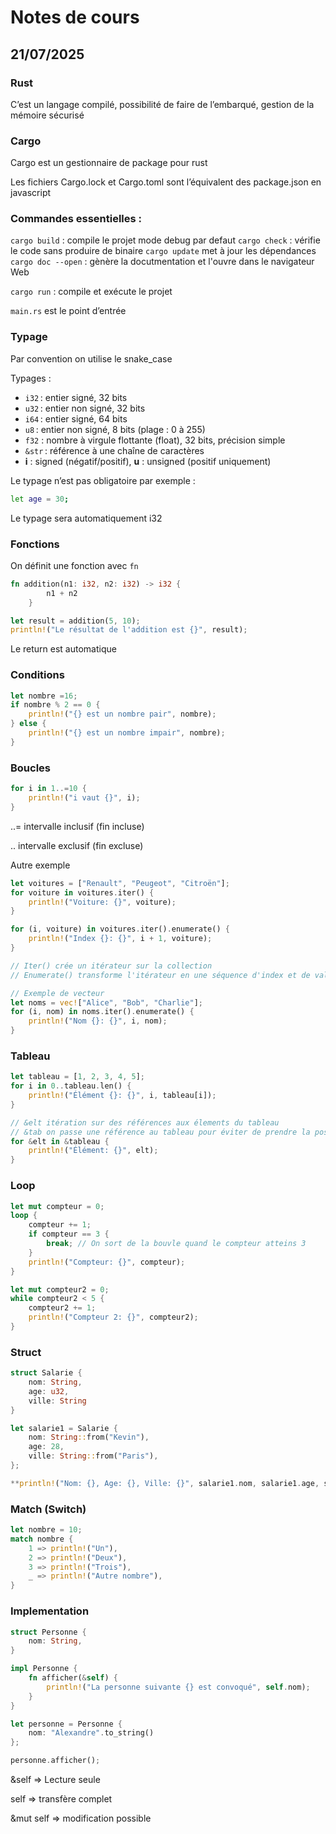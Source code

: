 # Notes de cours

## 21/07/2025

### Rust

C’est un langage compilé, possibilité de faire de l’embarqué, gestion de la mémoire sécurisé

### Cargo

Cargo est un gestionnaire de package pour rust

Les fichiers Cargo.lock et Cargo.toml sont l’équivalent des package.json en javascript 

### Commandes essentielles :

`cargo build`  : compile le projet mode debug par defaut
`cargo check`   : vérifie le code sans produire de binaire
`cargo update`  met à jour les dépendances
`cargo doc --open`  : gènère la docutmentation et l'ouvre dans le navigateur Web

`cargo run` : compile et exécute le projet

`main.rs`  est le point d’entrée

### Typage

Par convention on utilise le snake_case

Typages : 

- `i32` : entier signé, 32 bits
- `u32` : entier non signé, 32 bits
- `i64` : entier signé, 64 bits
- `u8` : entier non signé, 8 bits (plage : 0 à 255)
- `f32` : nombre à virgule flottante (float), 32 bits, précision simple
- `&str` : référence à une chaîne de caractères
- **i** : signed (négatif/positif), **u** : unsigned (positif uniquement)

Le typage n’est pas obligatoire par exemple :

```bash
let age = 30; 
```

Le typage sera automatiquement i32

### Fonctions

On définit une fonction avec `fn`  

```rust
fn addition(n1: i32, n2: i32) -> i32 {
        n1 + n2
    }

let result = addition(5, 10);
println!("Le résultat de l'addition est {}", result);
```

Le return est automatique

### Conditions

```rust
let nombre =16;
if nombre % 2 == 0 {
    println!("{} est un nombre pair", nombre);
} else {
    println!("{} est un nombre impair", nombre);
}
```

### Boucles

```rust
for i in 1..=10 {
    println!("i vaut {}", i);
}
```

..= intervalle inclusif (fin incluse)

.. intervalle exclusif (fin excluse)

Autre exemple

```rust
let voitures = ["Renault", "Peugeot", "Citroën"];
for voiture in voitures.iter() {
    println!("Voiture: {}", voiture);
}
```

```rust
for (i, voiture) in voitures.iter().enumerate() {
    println!("Index {}: {}", i + 1, voiture);
}

// Iter() crée un itérateur sur la collection
// Enumerate() transforme l'itérateur en une séquence d'index et de valeurs
```

```rust
// Exemple de vecteur
let noms = vec!["Alice", "Bob", "Charlie"];
for (i, nom) in noms.iter().enumerate() {
    println!("Nom {}: {}", i, nom);
}
```

### Tableau

```rust
let tableau = [1, 2, 3, 4, 5];
for i in 0..tableau.len() {
    println!("Élément {}: {}", i, tableau[i]);
}

// &elt itération sur des références aux élements du tableau 
// &tab on passe une référence au tableau pour éviter de prendre la possession du tableau entier
for &elt in &tableau {
    println!("Élément: {}", elt);
}
```

### Loop

```rust
let mut compteur = 0;
loop {
    compteur += 1;
    if compteur == 3 {
        break; // On sort de la bouvle quand le compteur atteins 3
    }
    println!("Compteur: {}", compteur);
}
```

```rust
let mut compteur2 = 0;
while compteur2 < 5 {
    compteur2 += 1;
    println!("Compteur 2: {}", compteur2);
}
```

### Struct

```rust
struct Salarie {
    nom: String,
    age: u32,
    ville: String
}

let salarie1 = Salarie {
    nom: String::from("Kevin"),
    age: 28,
    ville: String::from("Paris"),
};

**println!("Nom: {}, Age: {}, Ville: {}", salarie1.nom, salarie1.age, salarie1.ville);**
```

### Match (Switch)

```rust
let nombre = 10;
match nombre {
    1 => println!("Un"),
    2 => println!("Deux"),
    3 => println!("Trois"),
    _ => println!("Autre nombre"),
}
```

### Implementation

```rust
struct Personne {
    nom: String,
}

impl Personne {
    fn afficher(&self) {
        println!("La personne suivante {} est convoqué", self.nom);
    }
}

let personne = Personne {
    nom: "Alexandre".to_string()
};

personne.afficher();
```

&self ⇒ Lecture seule

self ⇒ transfère complet

&mut self ⇒ modification possible